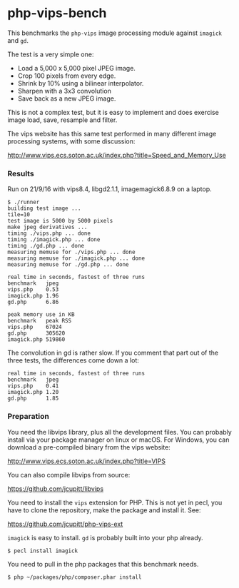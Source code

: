# php-vips-bench

This benchmarks the `php-vips` image processing module against `imagick` and
`gd`. 

The test is a very simple one: 

* Load a 5,000 x 5,000 pixel JPEG image.
* Crop 100 pixels from every edge.
* Shrink by 10% using a bilinear interpolator.
* Sharpen with a 3x3 convolution
* Save back as a new JPEG image. 

This is not a complex test, but it is easy to implement and does exercise image
load, save, resample and filter.

The vips website has this same test performed in many different image
processing systems, with some discussion:

http://www.vips.ecs.soton.ac.uk/index.php?title=Speed_and_Memory_Use

### Results

Run on 21/9/16 with vips8.4, libgd2.1.1, imagemagick6.8.9 on a laptop.

```
$ ./runner 
building test image ...
tile=10
test image is 5000 by 5000 pixels
make jpeg derivatives ...
timing ./vips.php ... done
timing ./imagick.php ... done
timing ./gd.php ... done
measuring memuse for ./vips.php ... done
measuring memuse for ./imagick.php ... done
measuring memuse for ./gd.php ... done

real time in seconds, fastest of three runs
benchmark   jpeg
vips.php    0.53    
imagick.php 1.96    
gd.php      6.86    

peak memory use in KB
benchmark   peak RSS
vips.php    67024
gd.php      305620
imagick.php 519860
```

The convolution in gd is rather slow. If you comment that part out of the three
tests, the differences come down a lot:

```
real time in seconds, fastest of three runs
benchmark   jpeg
vips.php    0.41    
imagick.php 1.20    
gd.php      1.85    
```

### Preparation

You need the libvips library, plus all the development files. You can probably
install via your package manager on linux or macOS. For Windows, you can
download a pre-compiled binary from the vips website:

http://www.vips.ecs.soton.ac.uk/index.php?title=VIPS

You can also compile libvips from source:

https://github.com/jcupitt/libvips

You need to install the `vips` extension for PHP. This is not yet in pecl, you
have to clone the repository, make the package and install it. See:

https://github.com/jcupitt/php-vips-ext

`imagick` is easy to install. `gd` is probably built into your php already.

```
$ pecl install imagick
```

You need to pull in the php packages that this benchmark needs.

```
$ php ~/packages/php/composer.phar install
```
